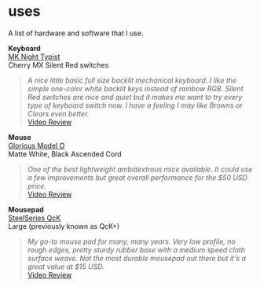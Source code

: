 # uses

A list of hardware and software that I use.

**Keyboard**  
[MK Night Typist](https://mechanicalkeyboards.com/shop/index.php?l=product_detail&p=4295)  
Cherry MX Silent Red switches
>*A nice little basic full size backlit mechanical keyboard. I like the simple one-color white backlit keys instead of rainbow RGB. Silent Red switches are nice and quiet but it makes me want to try every type of keyboard switch now. I have a feeling I may like Browns or Clears even better.*  
[Video Review](https://youtu.be/4o7bGb9CVuM)

**Mouse**  
[Glorious Model O](https://www.pcgamingrace.com/products/glorious-model-o-white)  
Matte White, Black Ascended Cord  
>*One of the best lightweight ambidextrous mice available. It could use a few improvements but great overall performance for the $50 USD price.*  
[Video Review](https://youtu.be/dKuVZH7584k)

**Mousepad**  
[SteelSeries QcK](https://steelseries.com/gaming-mousepads/qck-series?size=l)  
Large (previously known as QcK+)  
>*My go-to mouse pad for many, many years. Very low profile, no rough edges, pretty sturdy rubber base with a medium speed cloth surface weave. Not the most durable mousepad out there but it's a great value at $15 USD.*  
[Video Review](https://youtu.be/PAxJnLeyCjc)

